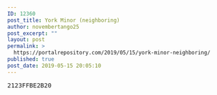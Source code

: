 ```yaml
---
ID: 12360
post_title: York Minor (neighboring)
author: novembertango25
post_excerpt: ""
layout: post
permalink: >
  https://portalrepository.com/2019/05/15/york-minor-neighboring/
published: true
post_date: 2019-05-15 20:05:10
---
```

<pre>2123FFBE2B20</pre>